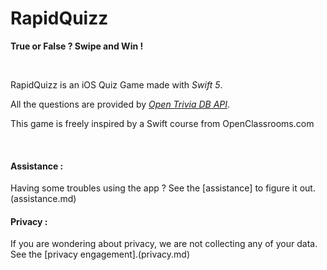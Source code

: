 # RapidQuizz

**True or False ? Swipe and Win !**

<br />

RapidQuizz is an iOS Quiz Game made with *Swift 5*. 

All the questions are provided by [*Open Trivia DB API*](https://opentdb.com/api_config.php).

This game is freely inspired by a Swift course from OpenClassrooms.com


<br />

#### Assistance : 

Having some troubles using the app ? 
See the [assistance] to figure it out.(assistance.md)

#### Privacy : 

If you are wondering about privacy, we are not collecting any of your data.
See the [privacy engagement].(privacy.md)
